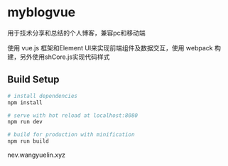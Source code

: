 # myblogvue

用于技术分享和总结的个人博客，兼容pc和移动端

使用 vue.js 框架和Element UI来实现前端组件及数据交互，使用 webpack 构建，另外使用shCore.js实现代码样式



## Build Setup

``` bash
# install dependencies
npm install

# serve with hot reload at localhost:8080
npm run dev

# build for production with minification
npm run build

```



nev.wangyuelin.xyz
